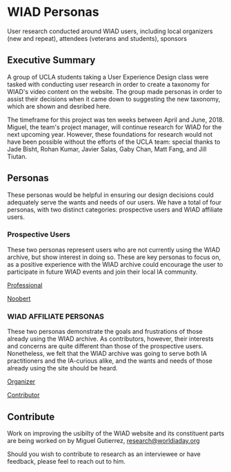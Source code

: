 # WIAD Personas
User research conducted around WIAD users, including local organizers (new and repeat), attendees (veterans and students), sponsors


## Executive Summary
A group of UCLA students taking a User Experience Design class were tasked with conducting user research in order to create a taxonomy for WIAD's video content on the website. The group made personas in order to assist their decisions when it came down to suggesting the new taxonomy, which are shown and desribed here. 
 
The timeframe for this project was ten weeks between April and June, 2018. Miguel, the team's project manager, will continue research for WIAD for the next upcoming year. However, these foundations for research would not have been possible without the efforts of the UCLA team: special thanks to Jade Bisht, Rohan Kumar, Javier Salas, Gaby Chan, Matt Fang, and Jill Tiutan.



## Personas
These personas would be helpful in ensuring our design decisions could adequately serve the wants and needs of our users. We have a total of four personas, with two distinct categories: prospective users and WIAD affiliate users. 

### Prospective Users
These two personas represent users who are not currently using the WIAD archive, but show interest in doing so. These are key personas to focus on, as a positive experience with the WIAD archive could encourage the user to participate in future WIAD events and join their local IA community.

[Professional](professional.md)

[Noobert](noobert.md)

### WIAD AFFILIATE PERSONAS
These two personas demonstrate the goals and frustrations of those already using the WIAD archive. As contributors, however, their interests and concerns are quite different than those of the prospective users. Nonetheless, we felt that the WIAD archive was going to serve both IA practitioners and the IA-curious alike, and the wants and needs of those already using the site should be heard.

[Organizer](organizer.md)

[Contributor](contributor.md)



## Contribute
Work on improving the usibilty of the WIAD website and its constituent parts are being worked on by Miguel Gutierrez, research@worldiaday.org

Should you wish to contribute to research as an interviewee or have feedback, please feel to reach out to him.
